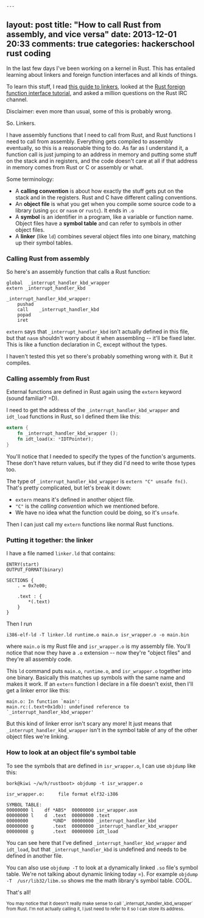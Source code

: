     ---
layout: post
title: "How to call Rust from assembly, and vice versa"
date: 2013-12-01 20:33
comments: true
categories: hackerschool rust coding
---

In the last few days I've been working on a kernel in Rust. This has
entailed learning about linkers and foreign function interfaces and
all kinds of things.

To learn this stuff, I read
[this guide to linkers](http://www.lurklurk.org/linkers/linkers.html), looked
at the
[Rust foreign function interface tutorial](http://static.rust-lang.org/doc/master/tutorial-ffi.html),
and asked a million questions on the Rust IRC channel.

Disclaimer: even more than usual, some of this is probably wrong.

So. Linkers. 

I have assembly functions that I need to call from Rust, and Rust
functions I need to call from assembly. Everything gets compiled to
assembly eventually, so this is a reasonable thing to do. As far as I
understand it, a function call is just jumping to an address in memory
and putting some stuff on the stack and in registers, and the code
doesn't care at all if that address in memory comes from Rust or C or
assembly or what.

Some terminology:

* A **calling convention** is about how exactly the stuff gets put on
  the stack and in the registers. Rust and C have different calling
  conventions.
* An **object file** is what you get when you compile some source code
  to a library (using `gcc` or `nasm` or `rustc`). It ends in `.o`
* A **symbol** is an identifier in a program, like a variable or
  function name. Object files have a **symbol table** and can refer to
  symbols in other object files.
* A **linker** (like `ld`) combines several object files into one
  binary, matching up their symbol tables.

### Calling Rust from assembly

So here's an assembly function that calls a Rust function:

```
global  _interrupt_handler_kbd_wrapper
extern _interrupt_handler_kbd

_interrupt_handler_kbd_wrapper: 
    pushad
    call    _interrupt_handler_kbd
    popad
    iret
```

`extern` says that `_interrupt_handler_kbd` isn't actually defined in
this file, but that `nasm` shouldn't worry about it when assembling --
it'll be fixed later. This is like a function declaration in C, except
without the types.

I haven't tested this yet so there's probably something wrong with it.
But it compiles.

### Calling assembly from Rust

External functions are defined in Rust again using the `extern`
keyword (sound familiar? =D).

I need to get the address of the `_interrupt_handler_kbd_wrapper` and
`idt_load` functions in Rust, so I defined them like this:

```rust
extern {
    fn _interrupt_handler_kbd_wrapper ();
    fn idt_load(x: *IDTPointer);
}
```

You'll notice that I needed to specify the types of the function's
arguments. These don't have return values, but if they did I'd need to
write those types too.

The type of `_interrupt_handler_kbd_wrapper` is `extern "C" unsafe
fn()`. That's pretty complicated, but let's break it down:

* `extern` means it's defined in another object file.
* `"C"` is the *calling convention* which we mentioned before. 
* We have no idea what the function could be doing, so it's `unsafe`.

Then I can just call my `extern` functions like normal Rust functions.

### Putting it together: the linker

I have a file named `linker.ld` that contains:

```
ENTRY(start)
OUTPUT_FORMAT(binary)

SECTIONS {
    . = 0x7e00;

    .text : {
        *(.text)
    }
}
```

Then I run

`i386-elf-ld -T linker.ld runtime.o main.o isr_wrapper.o -o main.bin`

where `main.o` is my Rust file and `isr_wrapper.o` is my assembly
file. You'll notice that now they have a `.o` extension -- now they're
"object files" and they're all assembly code.

This `ld` command puts `main.o`, `runtime.o`, and `isr_wrapper.o`
together into one binary. Basically this matches up symbols with the
same name and makes it work. If an `extern` function I declare in a
file doesn't exist, then I'll get a linker error like this:

```
main.o: In function `main':
main.rc:(.text+0x1db): undefined reference to `_interrupt_handler_kbd_wrapper'
```

But this kind of linker error isn't scary any more! It just means that
`_interrupt_handler_kbd_wrapper` isn't in the symbol table of any of
the other object files we're linking.

### How to look at an object file's symbol table

To see the symbols that are defined in `isr_wrapper.o`, I can use
`objdump` like this:

```
bork@kiwi ~/w/h/rustboot> objdump -t isr_wrapper.o

isr_wrapper.o:     file format elf32-i386

SYMBOL TABLE:
00000000 l    df *ABS*  00000000 isr_wrapper.asm
00000000 l    d  .text  00000000 .text
00000000         *UND*  00000000 _interrupt_handler_kbd
00000000 g       .text  00000000 _interrupt_handler_kbd_wrapper
00000008 g       .text  00000000 idt_load
```

You can see here that I've defined `_interrupt_handler_kbd_wrapper`
and `idt_load`, but that `_interrupt_handler_kbd` is undefined and
needs to be defined in another file.

You can also use `objdump -T` to look at a dynamically linked `.so`
file's symbol table. We're not talking about dynamic linking today =).
For example `objdump -T  /usr/lib32/libm.so` shows me the math
library's symbol table. COOL.

That's all!

<small>
You may notice that it doesn't really make sense to call
`_interrupt_handler_kbd_wrapper` from Rust. I'm not actually calling
it, I just need to refer to it so I can store its address.
</small>
